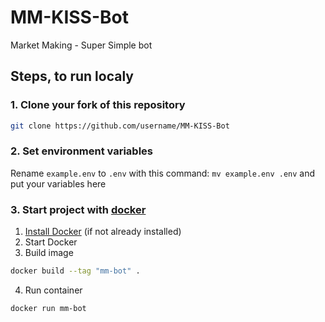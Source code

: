 # MM-KISS-Bot

Market Making - Super Simple bot

## Steps, to run localy

### 1. Clone your fork of this repository

```bash
git clone https://github.com/username/MM-KISS-Bot
```

### 2. Set environment variables

Rename `example.env` to `.env` with this command: `mv example.env .env` and put your variables here

### 3. Start project with [docker](https://docs.docker.com)

1) [Install Docker](https://docs.docker.com/engine/install/) (if not already installed)
2) Start Docker
3) Build image

```bash
docker build --tag "mm-bot" .
```

4) Run container

```bash
docker run mm-bot
```
